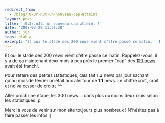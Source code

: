 ```yaml
---
redirect_from:
  - /blog/j0k3r-n3t-un-nouveau-cap-atteint
layout: post
title: 'j0k3r.n3t, un nouveau cap atteint !'
date: '2005-03-28 11:59:20'
author: j0k
tags: blabla
excerpt: "Et oui le stade des 200 news vient d'être passé ce matin.   Rappelez-vous, il y a de ça maintenant deux mois à peu près le premier \"cap\" des [100 news](http://www.j0k3r.net/news-100-ieme-news-sur-j0k3r.n3t-161.html) avait été franchi.  \n  \nPour refaire des petites statistiques, cela fait **1.3** news par jour sachant qu'au mois de février on était      …"
---
```


Et oui le stade des 200 news vient d'être passé ce matin.   Rappelez-vous, il y a de ça maintenant deux mois à peu près le premier "cap" des [100 news](http://www.j0k3r.net/news-100-ieme-news-sur-j0k3r.n3t-161.html) avait été franchi.

Pour refaire des petites statistiques, cela fait **1.3** news par jour sachant qu'au mois de février on était aux alentour de **1.1** news.   Le chiffre croît, croît et ne va cesser de croitre ^^

Aller prochaine étape, les 300 news ... dans plus ou moins deux mois selon les statistiques :p

Merci à vous de venir sur mon site toujours plus nombreux !   N'hésitez pas à faire passer les infos ;)
